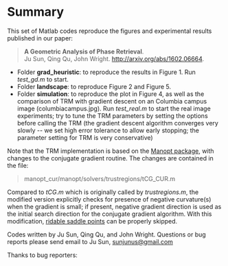 # Summary
This set of Matlab codes reproduce the figures and experimental results published in our paper: 
> **A Geometric Analysis of Phase Retrieval**.   
> Ju Sun, Qing Qu, John Wright. http://arxiv.org/abs/1602.06664. 

+ Folder **grad_heuristic**: to reproduce the results in Figure 1. Run *test_gd.m* to start. 
+ Folder **landscape**: to reproduce Figure 2 and Figure 5. 
+ Folder **simulation**: to reproduce the plot in Figure 4, as well as the comparison of TRM with gradient descent on an Columbia campus image (columbiacampus.jpg). Run *test_real.m* to start the real image experiments; try to tune the TRM parameters by setting the options before calling the TRM (the gradient descent algorithm converges very slowly -- we set high error tolerance to allow early stopping; the parameter setting for TRM is very conservative)

Note that the TRM implementation is based on the [Manopt package](http://www.manopt.org/), with changes to the conjugate gradient routine. The changes are contained in the file: 

> manopt_cur/manopt/solvers/trustregions/tCG_CUR.m 

Compared to *tCG.m* which is originally called by *trustregions.m*, the modified version explicitly checks for presence of negative curvature(s) when the gradient is small; if present, negative gradient direction is used as the initial search direction for the conjugate gradient algorithm. With this modification, [ridable saddle points](http://arxiv.org/abs/1510.06096) can be properly skipped. 

Codes written by Ju Sun, Qing Qu, and John Wright. Questions or bug reports please send email to Ju Sun, sunjunus@gmail.com 

Thanks to bug reporters: 
